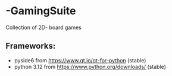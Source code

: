 # -GamingSuite
Collection of 2D- board games

##  Frameworks: 
  - pyside6 from https://www.qt.io/qt-for-python (stable)
  - python 3.12 from https://www.python.org/downloads/ (stable)
